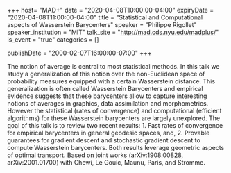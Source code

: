+++
  host= "MAD+"
  date = "2020-04-08T10:00:00-04:00"
  expiryDate = "2020-04-08T11:00:00-04:00"
  title = "Statistical and Computational aspects of Wasserstein Barycenters"
  speaker = "Philippe Rigollet"
  speaker_institution = "MIT"
  talk_site = "http://mad.cds.nyu.edu/madplus/"
  is_event = "true"
  categories = []

  publishDate = "2000-02-07T16:00:00-07:00"
+++

The notion of average is central to most statistical methods. In this talk we study a generalization of this notion over the non-​Euclidean space of probability measures equipped with a certain Wasserstein distance. This generalization is often called Wasserstein Barycenters and empirical evidence suggests that these barycenters allow to capture interesting notions of averages in graphics, data assimilation and morphometrics. However the statistical (rates of convergence) and computational (efficient algorithms) for these Wasserstein barycenters are largely unexplored. The goal of this talk is to review two recent results: 1. Fast rates of convergence for empirical barycenters in general geodesic spaces, and, 2. Provable guarantees for gradient descent and stochastic gradient descent to compute Wasserstein barycenters. Both results leverage geometric aspects of optimal transport. Based on joint works (arXiv:1908.00828, arXiv:2001.01700) with Chewi, Le Gouic, Maunu, Paris, and Stromme.
